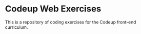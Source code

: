 # Codeup Web Exercises

This is a repository of coding exercises for the Codeup front-end curriculum.
